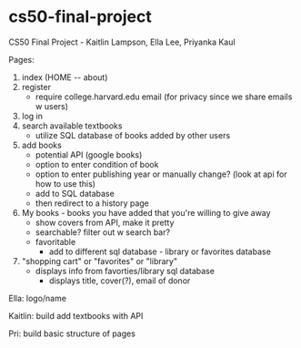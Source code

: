 # cs50-final-project
CS50 Final Project - Kaitlin Lampson, Ella Lee, Priyanka Kaul

Pages:
1. index (HOME -- about)
2. register
    - require college.harvard.edu email (for privacy since we share emails w users)
3. log in
4. search available textbooks
    - utilize SQL database of books added by other users
5. add books
    - potential API (google books)
    - option to enter condition of book
    - option to enter publishing year or manually change? (look at api for how to use this)
    - add to SQL database
    - then redirect to a history page
6. My books - books you have added that you're willing to give away
    - show covers from API, make it pretty
    - searchable? filter out w search bar?
    - favoritable 
        - add to different sql database - library or favorites database
7. "shopping cart" or "favorites" or "library"
    - displays info from favorties/library sql database
        - displays title, cover(?), email of donor 

Ella: logo/name

Kaitlin: build add textbooks with API

Pri: build basic structure of pages 
